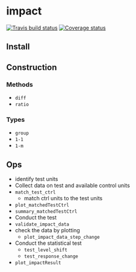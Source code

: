 # impact

[![Travis build status](https://travis-ci.org/bertcarnell/impact.svg?branch=master)](https://travis-ci.org/bertcarnell/impact)
[![Coverage status](https://codecov.io/gh/bertcarnell/impact/branch/master/graph/badge.svg)](https://codecov.io/github/bertcarnell/impact?branch=master)

## Install

## Construction

### Methods

- `diff`
- `ratio`

### Types

- `group`
- `1-1`
- `1-m`

## Ops

- identify test units
- Collect data on test and available control units
- `match_test_ctrl`
    - match ctrl units to the test units
- `plot_matchedTestCtrl`
- `summary_matchedTestCtrl`
- Conduct the test
- `validate_impact_data`
- check the data by plotting
    - `plot_impact_data_step_change`
- Conduct the statistical test
    - `test_level_shift`
    - `test_response_change`
- `plot_impactResult`

